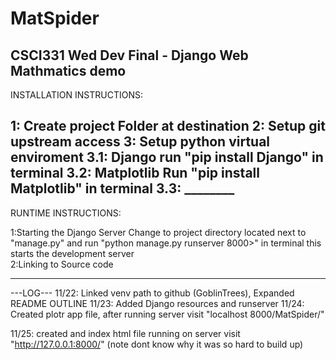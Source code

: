 # MatSpider
CSCI331 Wed Dev Final - Django Web Mathmatics demo
---------------------
INSTALLATION INSTRUCTIONS:

1: Create project Folder at destination
2: Setup git upstream access
3: Setup python virtual enviroment
    3.1: Django
        run "pip install Django" in terminal
    3.2: Matplotlib
        Run "pip install Matplotlib" in terminal
    3.3: ________   
---------------------
RUNTIME INSTRUCTIONS:
    
1:Starting the Django Server 
    Change to project directory located next to "manage.py" and run 
    "python manage.py runserver 8000>" in terminal
    this starts the development server  
2:Linking to Source code

----------------------

---LOG---
11/22: Linked venv path to github (GoblinTrees), Expanded README OUTLINE
11/23: Added Django resources and runserver
11/24: Created plotr app file, after running server visit "localhost 8000/MatSpider/"


11/25: created and index html file running on server visit "http://127.0.0.1:8000/" (note dont know why it was so hard to build up)
